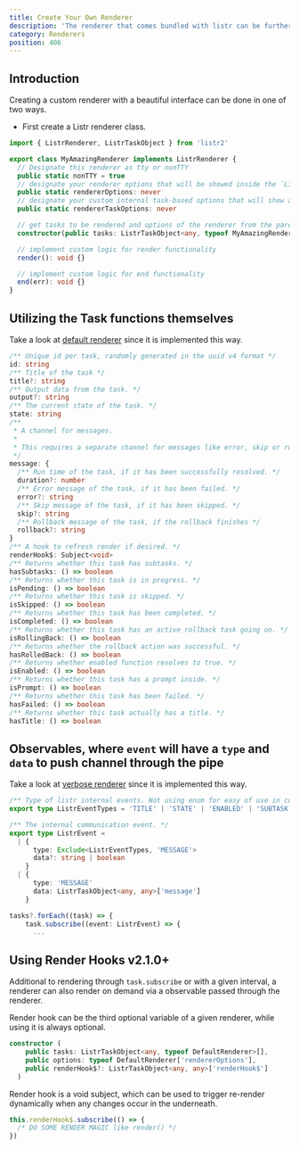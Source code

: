 ```yaml
---
title: Create Your Own Renderer
description: 'The renderer that comes bundled with listr can be further customized.'
category: Renderers
position: 406
---
```


## Introduction

Creating a custom renderer with a beautiful interface can be done in one of two ways.

- First create a Listr renderer class.

```typescript
import { ListrRenderer, ListrTaskObject } from 'listr2'

export class MyAmazingRenderer implements ListrRenderer {
  // Designate this renderer as tty or nonTTY
  public static nonTTY = true
  // designate your renderer options that will be showed inside the `ListrOptions` as rendererOptions
  public static rendererOptions: never
  // designate your custom internal task-based options that will show as `options` in the task itself
  public static rendererTaskOptions: never

  // get tasks to be rendered and options of the renderer from the parent
  constructor(public tasks: ListrTaskObject<any, typeof MyAmazingRenderer>[], public options: typeof MyAmazingRenderer['rendererOptions']) {}

  // implement custom logic for render functionality
  render(): void {}

  // implement custom logic for end functionality
  end(err): void {}
}
```

## Utilizing the Task functions themselves

Take a look at [default renderer](https://github.com/cenk1cenk2/listr2/tree/master/src/renderer/default.renderer.ts) since it is implemented this way.

```typescript
/** Unique id per task, randomly generated in the uuid v4 format */
id: string
/** Title of the task */
title?: string
/** Output data from the task. */
output?: string
/** The current state of the task. */
state: string
/**
 * A channel for messages.
 *
 * This requires a separate channel for messages like error, skip or runtime messages to further utilize in the renderers.
 */
message: {
  /** Run time of the task, if it has been successfully resolved. */
  duration?: number
  /** Error message of the task, if it has been failed. */
  error?: string
  /** Skip message of the task, if it has been skipped. */
  skip?: string
  /** Rollback message of the task, if the rollback finishes */
  rollback?: string
}
/** A hook to refresh render if desired. */
renderHook$: Subject<void>
/** Returns whether this task has subtasks. */
hasSubtasks: () => boolean
/** Returns whether this task is in progress. */
isPending: () => boolean
/** Returns whether this task is skipped. */
isSkipped: () => boolean
/** Returns whether this task has been completed. */
isCompleted: () => boolean
/** Returns whether this task has an active rollback task going on. */
isRollingBack: () => boolean
/** Returns whether the rollback action was successful. */
hasRolledBack: () => boolean
/** Returns whether enabled function resolves to true. */
isEnabled: () => boolean
/** Returns whether this task has a prompt inside. */
isPrompt: () => boolean
/** Returns whether this task has been failed. */
hasFailed: () => boolean
/** Returns whether this task actually has a title. */
hasTitle: () => boolean
```

## Observables, where `event` will have a `type` and `data` to push channel through the pipe

Take a look at [verbose renderer](https://github.com/cenk1cenk2/listr2/tree/master/src/renderer/verbose.renderer.ts) since it is implemented this way.

```typescript
/** Type of listr internal events. Not using enum for easy of use in custom JavaScript renderers. */
export type ListrEventTypes = 'TITLE' | 'STATE' | 'ENABLED' | 'SUBTASK' | 'DATA' | 'MESSAGE'

/** The internal communication event. */
export type ListrEvent =
  | {
      type: Exclude<ListrEventTypes, 'MESSAGE'>
      data?: string | boolean
    }
  | {
      type: 'MESSAGE'
      data: ListrTaskObject<any, any>['message']
    }
```

```typescript
tasks?.forEach((task) => {
    task.subscribe((event: ListrEvent) => {
      ...
```

## Using Render Hooks <badge>v2.1.0+</badge>

Additional to rendering through `task.subscribe` or with a given interval, a renderer can also render on demand via a observable passed through the renderer.

Render hook can be the third optional variable of a given renderer, while using it is always optional.

```typescript
constructor (
    public tasks: ListrTaskObject<any, typeof DefaultRenderer>[],
    public options: typeof DefaultRenderer['rendererOptions'],
    public renderHook$?: ListrTaskObject<any, any>['renderHook$']
  )
```

Render hook is a void subject, which can be used to trigger re-render dynamically when any changes occur in the underneath.

```typescript
this.renderHook$.subscribe(() => {
  /* DO SOME RENDER MAGIC like render() */
})
```
